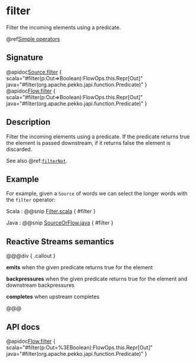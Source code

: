 # filter

Filter the incoming elements using a predicate.

@ref[Simple operators](../index.md#simple-operators)

## Signature

@apidoc[Source.filter](Source) { scala="#filter(p:Out=&gt;Boolean):FlowOps.this.Repr[Out]" java="#filter(org.apache.pekko.japi.function.Predicate)" }
@apidoc[Flow.filter](Flow) { scala="#filter(p:Out=&gt;Boolean):FlowOps.this.Repr[Out]" java="#filter(org.apache.pekko.japi.function.Predicate)" }


## Description

Filter the incoming elements using a predicate. If the predicate returns true the element is passed downstream, if
it returns false the element is discarded.

See also @ref:[`filterNot`](filterNot.md).

## Example

For example, given a `Source` of words we can select the longer words with the `filter` operator: 

Scala
:  @@snip [Filter.scala](/docs/src/test/scala/docs/stream/operators/sourceorflow/Filter.scala) { #filter }

Java
:  @@snip [SourceOrFlow.java](/docs/src/test/java/jdocs/stream/operators/SourceOrFlow.java) { #filter }

## Reactive Streams semantics

@@@div { .callout }

**emits** when the given predicate returns true for the element

**backpressures** when the given predicate returns true for the element and downstream backpressures

**completes** when upstream completes

@@@

## API docs

@apidoc[Flow.filter](Flow) { scala="#filter(p:Out=%3EBoolean):FlowOps.this.Repr[Out]" java="#filter(org.apache.pekko.japi.function.Predicate)" }
